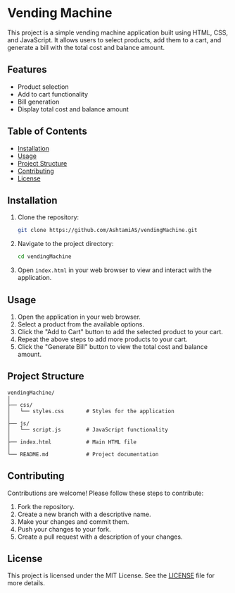 
# Vending Machine

This project is a simple vending machine application built using HTML, CSS, and JavaScript. It allows users to select products, add them to a cart, and generate a bill with the total cost and balance amount.

## Features

- Product selection
- Add to cart functionality
- Bill generation
- Display total cost and balance amount

## Table of Contents

- [Installation](#installation)
- [Usage](#usage)
- [Project Structure](#project-structure)
- [Contributing](#contributing)
- [License](#license)

## Installation

1. Clone the repository:

    ```bash
    git clone https://github.com/AshtamiAS/vendingMachine.git
    ```

2. Navigate to the project directory:

    ```bash
    cd vendingMachine
    ```

3. Open `index.html` in your web browser to view and interact with the application.

## Usage

1. Open the application in your web browser.
2. Select a product from the available options.
3. Click the "Add to Cart" button to add the selected product to your cart.
4. Repeat the above steps to add more products to your cart.
5. Click the "Generate Bill" button to view the total cost and balance amount.

## Project Structure

```plaintext
vendingMachine/
│
├── css/
│   └── styles.css       # Styles for the application
│
├── js/
│   └── script.js        # JavaScript functionality
│
├── index.html           # Main HTML file
│
└── README.md            # Project documentation
```

## Contributing

Contributions are welcome! Please follow these steps to contribute:

1. Fork the repository.
2. Create a new branch with a descriptive name.
3. Make your changes and commit them.
4. Push your changes to your fork.
5. Create a pull request with a description of your changes.

## License

This project is licensed under the MIT License. See the [LICENSE](LICENSE) file for more details.
